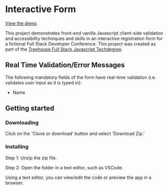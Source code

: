 # Interactive Form

[View the demo](http://alexhippo.github.io/interactive-form).

This project demonstrates front-end vanilla Javascript client-side validation and accessibility techniques and skills in an interactive registration form for a fictional Full Stack Developer Conference. This project was created as part of the [Treehouse Full Stack Javascript Techdegree](https://teamtreehouse.com/techdegree/full-stack-javascript).

## Real Time Validation/Error Messages
The following mandatory fields of the form have real-time validation (i.e. validates user input as it is typed in):
- Name


## Getting started
### Downloading
Click on the 'Clone or download' button and select 'Download Zip.'

### Installing
Step 1: Unzip the zip file.

Step 2: Open the folder in a text editor, such as VSCode.

Using a text editor, you can view/edit the code or preview the app in a browser.

